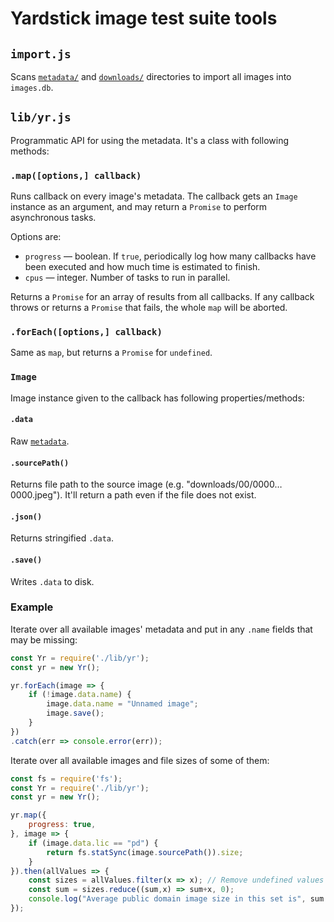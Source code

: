 # Yardstick image test suite tools

## `import.js`

Scans [`metadata/`](https://github.com/yardstickpics/metadata) and [`downloads/`](https://yardstick.pictures/#download)
directories to import all images into `images.db`.

## `lib/yr.js`

Programmatic API for using the metadata. It's a class with following methods:

### `.map([options,] callback)`

Runs callback on every image's metadata. The callback gets an `Image` instance as an argument, and may return a `Promise` to perform asynchronous tasks.

Options are:

 * `progress` — boolean. If `true`, periodically log how many callbacks have been executed and how much time is estimated to finish.
 * `cpus` — integer. Number of tasks to run in parallel.

Returns a `Promise` for an array of results from all callbacks. If any callback throws or returns a `Promise` that fails, the whole `map` will be aborted.

### `.forEach([options,] callback)`

Same as `map`, but returns a `Promise` for `undefined`.

### `Image`

Image instance given to the callback has following properties/methods:

#### `.data`

Raw [`metadata`](https://github.com/yardstickpics/metadata).

#### `.sourcePath()`

Returns file path to the source image (e.g. "downloads/00/0000…0000.jpeg"). It'll return a path even if the file does not exist.

#### `.json()`

Returns stringified `.data`.

#### `.save()`

Writes `.data` to disk.

### Example

Iterate over all available images' metadata and put in any `.name` fields that may be missing:

```js
const Yr = require('./lib/yr');
const yr = new Yr();

yr.forEach(image => {
    if (!image.data.name) {
        image.data.name = "Unnamed image";
        image.save();
    }
})
.catch(err => console.error(err));
```

Iterate over all available images and file sizes of some of them:

```js
const fs = require('fs');
const Yr = require('./lib/yr');
const yr = new Yr();

yr.map({
    progress: true,
}, image => {
    if (image.data.lic == "pd") {
        return fs.statSync(image.sourcePath()).size;
    }
}).then(allValues => {
    const sizes = allValues.filter(x => x); // Remove undefined values
    const sum = sizes.reduce((sum,x) => sum+x, 0);
    console.log("Average public domain image size in this set is", sum / sizes.length);
});
```
